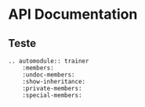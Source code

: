 # API Documentation

## Teste

```{eval-rst}
.. automodule:: trainer
    :members:
    :undoc-members:
    :show-inheritance:
    :private-members:
    :special-members:
```